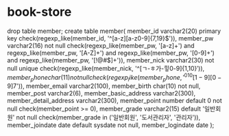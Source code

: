 # book-store

drop table member;
create table member(
member_id varchar2(20) primary key check(regexp_like(member_id, '^[a-z][a-z0-9]{7,19}$')),
member_pw varchar2(16) not null 
check(regexp_like(member_pw, '[a-z]+') and regexp_like(member_pw, '[A-Z]+')
			and regexp_like(member_pw, '[0-9]+') and regexp_like(member_pw, '[!@#$]+')),
member_nick varchar2(30) not null unique check(regexp_like(member_nick, '^[ㄱ-ㅎ가-힣0-9]{1,10}$')),
member_phone char(11) not null check(regexp_like(member_phone, '^010[1-9][0-9]{7}$')),
member_email varchar2(100),
member_birth char(10) not null,
member_post varchar2(6),
member_basic_address varchar2(300),
member_detail_address varchar2(300),
member_point number default 0 not null check(member_point >= 0),
member_grade varchar2(15) default '일반회원' not null check(member_grade in ('일반회원', '도서관리자', '관리자')),
member_joindate date default sysdate not null,
member_logindate date
);
